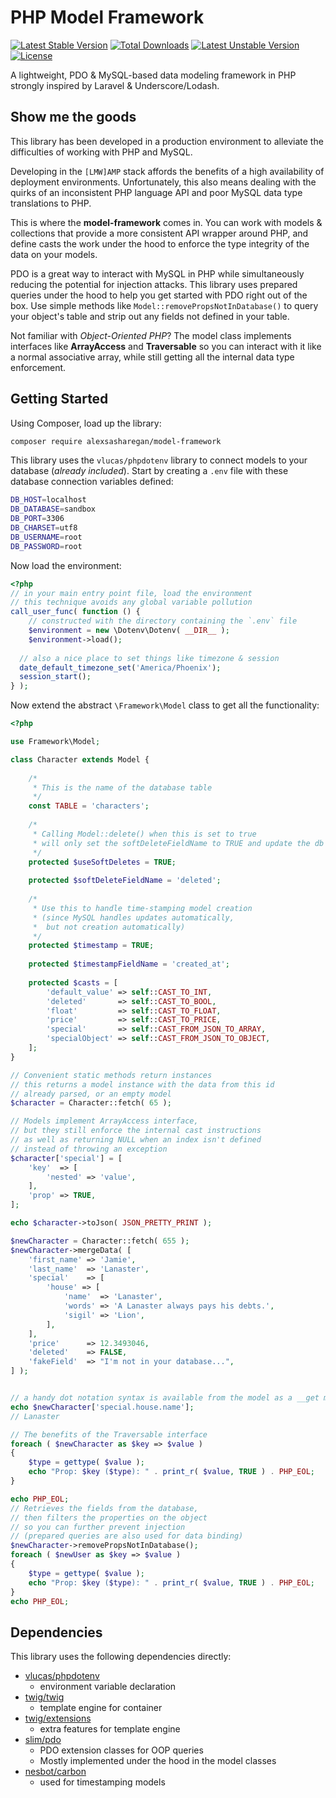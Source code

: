 # PHP Model Framework

[![Latest Stable Version](https://poser.pugx.org/alexsasharegan/model-framework/v/stable)](https://packagist.org/packages/alexsasharegan/model-framework)
[![Total Downloads](https://poser.pugx.org/alexsasharegan/model-framework/downloads)](https://packagist.org/packages/alexsasharegan/model-framework)
[![Latest Unstable Version](https://poser.pugx.org/alexsasharegan/model-framework/v/unstable)](https://packagist.org/packages/alexsasharegan/model-framework)
[![License](https://poser.pugx.org/alexsasharegan/model-framework/license)](https://packagist.org/packages/alexsasharegan/model-framework)

A lightweight, PDO & MySQL-based data modeling framework in PHP strongly inspired by Laravel & Underscore/Lodash.

## Show me the goods

This library has been developed in a production environment to alleviate the difficulties of working with PHP and MySQL. 

Developing in the `[LMW]AMP` stack affords the benefits of a high availability of deployment environments. Unfortunately, this also means dealing with the quirks of an inconsistent PHP language API and poor MySQL data type translations to PHP.

This is where the **model-framework** comes in. You can work with models & collections that provide a more consistent API wrapper around PHP, and define casts the work under the hood to enforce the type integrity of the data on your models.

PDO is a great way to interact with MySQL in PHP while simultaneously reducing the potential for injection attacks. This library uses prepared queries under the hood to help you get started with PDO right out of the box. Use simple methods like `Model::removePropsNotInDatabase()` to query your object's table and strip out any fields not defined in your table.

Not familiar with *Object-Oriented PHP*? The model class implements interfaces like **ArrayAccess** and **Traversable** so you can interact with it like a normal associative array, while still getting all the internal data type enforcement.

## Getting Started
Using Composer, load up the library:
```bash
composer require alexsasharegan/model-framework
```

This library uses the `vlucas/phpdotenv` library to connect models to your database (_already included_).
Start by creating a `.env` file with these database connection variables defined:
```bash
DB_HOST=localhost
DB_DATABASE=sandbox
DB_PORT=3306
DB_CHARSET=utf8
DB_USERNAME=root
DB_PASSWORD=root
```
Now load the environment:
```php
<?php
// in your main entry point file, load the environment
// this technique avoids any global variable pollution
call_user_func( function () {
	// constructed with the directory containing the `.env` file
	$environment = new \Dotenv\Dotenv( __DIR__ );
	$environment->load();
  
  // also a nice place to set things like timezone & session
  date_default_timezone_set('America/Phoenix');
  session_start();
} );
```
Now extend the abstract `\Framework\Model` class to get all the functionality:
```php
<?php

use Framework\Model;

class Character extends Model {
	
	/*
	 * This is the name of the database table
	 */
	const TABLE = 'characters';
	
	/*
	 * Calling Model::delete() when this is set to true
	 * will only set the softDeleteFieldName to TRUE and update the db model
	 */
	protected $useSoftDeletes = TRUE;
	
	protected $softDeleteFieldName = 'deleted';
	
	/*
	 * Use this to handle time-stamping model creation
	 * (since MySQL handles updates automatically,
	 *  but not creation automatically)
	 */
	protected $timestamp = TRUE;
	
	protected $timestampFieldName = 'created_at';
	
	protected $casts = [
		'default_value' => self::CAST_TO_INT,
		'deleted'       => self::CAST_TO_BOOL,
		'float'         => self::CAST_TO_FLOAT,
		'price'         => self::CAST_TO_PRICE,
		'special'       => self::CAST_FROM_JSON_TO_ARRAY,
		'specialObject' => self::CAST_FROM_JSON_TO_OBJECT,
	];
}

// Convenient static methods return instances
// this returns a model instance with the data from this id
// already parsed, or an empty model
$character = Character::fetch( 65 );

// Models implement ArrayAccess interface,
// but they still enforce the internal cast instructions
// as well as returning NULL when an index isn't defined
// instead of throwing an exception
$character['special'] = [
	'key'  => [
		'nested' => 'value',
	],
	'prop' => TRUE,
];

echo $character->toJson( JSON_PRETTY_PRINT );

$newCharacter = Character::fetch( 655 );
$newCharacter->mergeData( [
	'first_name' => 'Jamie',
	'last_name'  => 'Lanaster',
	'special'    => [
		'house' => [
			'name'  => 'Lanaster',
			'words' => 'A Lanaster always pays his debts.',
			'sigil' => 'Lion',
		],
	],
	'price'      => 12.3493046,
	'deleted'    => FALSE,
	'fakeField'  => "I'm not in your database...",
] );


// a handy dot notation syntax is available from the model as a __get magic method
echo $newCharacter['special.house.name'];
// Lanaster

// The benefits of the Traversable interface
foreach ( $newCharacter as $key => $value )
{
	$type = gettype( $value );
	echo "Prop: $key ($type): " . print_r( $value, TRUE ) . PHP_EOL;
}

echo PHP_EOL;
// Retrieves the fields from the database,
// then filters the properties on the object
// so you can further prevent injection
// (prepared queries are also used for data binding)
$newCharacter->removePropsNotInDatabase();
foreach ( $newUser as $key => $value )
{
	$type = gettype( $value );
	echo "Prop: $key ($type): " . print_r( $value, TRUE ) . PHP_EOL;
}
echo PHP_EOL;

```

## Dependencies

This library uses the following dependencies directly:

- [vlucas/phpdotenv](https://github.com/vlucas/phpdotenv)
	- environment variable declaration
- [twig/twig](https://github.com/twigphp/Twig)
	- template engine for container
- [twig/extensions](https://github.com/twigphp/Twig-extensions)
	- extra features for template engine
- [slim/pdo](https://github.com/FaaPz/Slim-PDO)
	- PDO extension classes for OOP queries
	- Mostly implemented under the hood in the model classes
- [nesbot/carbon](https://github.com/briannesbitt/Carbon)
	- used for timestamping models
